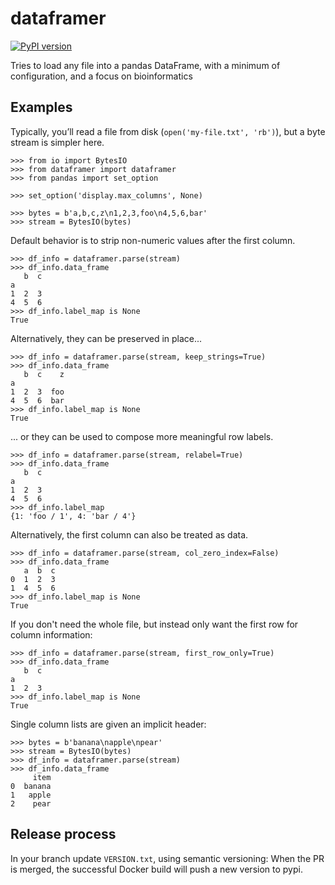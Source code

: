 # dataframer

[![PyPI version](https://badge.fury.io/py/dataframer.svg)](https://pypi.org/project/dataframer/)

Tries to load any file into a pandas DataFrame,
with a minimum of configuration,
and a focus on bioinformatics

## Examples

Typically, you’ll read a file from disk (`open('my-file.txt', 'rb')`),
but a byte stream is simpler here.

```
>>> from io import BytesIO
>>> from dataframer import dataframer
>>> from pandas import set_option

>>> set_option('display.max_columns', None)

>>> bytes = b'a,b,c,z\n1,2,3,foo\n4,5,6,bar'
>>> stream = BytesIO(bytes)

```

Default behavior is to strip non-numeric values after the first column.
```
>>> df_info = dataframer.parse(stream)
>>> df_info.data_frame
   b  c
a      
1  2  3
4  5  6
>>> df_info.label_map is None
True

```

Alternatively, they can be preserved in place...
```
>>> df_info = dataframer.parse(stream, keep_strings=True)
>>> df_info.data_frame
   b  c    z
a           
1  2  3  foo
4  5  6  bar
>>> df_info.label_map is None
True

```

... or they can be used to compose more meaningful row labels.
```
>>> df_info = dataframer.parse(stream, relabel=True)
>>> df_info.data_frame
   b  c
a      
1  2  3
4  5  6
>>> df_info.label_map
{1: 'foo / 1', 4: 'bar / 4'}

```

Alternatively, the first column can also be treated as data.
```
>>> df_info = dataframer.parse(stream, col_zero_index=False)
>>> df_info.data_frame
   a  b  c
0  1  2  3
1  4  5  6
>>> df_info.label_map is None
True

```

If you don't need the whole file, but instead only want the first
row for column information:
```
>>> df_info = dataframer.parse(stream, first_row_only=True)
>>> df_info.data_frame
   b  c
a      
1  2  3
>>> df_info.label_map is None
True

```

Single column lists are given an implicit header:
```
>>> bytes = b'banana\napple\npear'
>>> stream = BytesIO(bytes)
>>> df_info = dataframer.parse(stream)
>>> df_info.data_frame
     item
0  banana
1   apple
2    pear

```

## Release process

In your branch update `VERSION.txt`, using semantic versioning: When the PR
is merged, the successful Docker build will push a new version to pypi.
